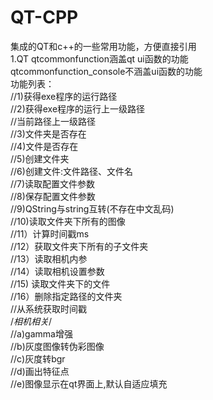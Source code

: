# QT-CPP
集成的QT和c++的一些常用功能，方便直接引用<br>
1.QT
qtcommonfunction涵盖qt ui函数的功能<br>
qtcommonfunction_console不涵盖ui函数的功能<br>
功能列表：<br>
//1)获得exe程序的运行路径<br>
//2)获得exe程序的运行上一级路径<br>
//当前路径上一级路径<br>
//3)文件夹是否存在<br>
//4)文件是否存在<br>
//5)创建文件夹<br>
//6)创建文件:文件路径、文件名<br>
//7)读取配置文件参数<br>
//8)保存配置文件参数<br>
//9)QString与string互转(不存在中文乱码)<br>
//10)读取文件夹下所有的图像<br>
//11）计算时间戳ms<br>
//12）获取文件夹下所有的子文件夹<br>
//13）读取相机内参<br>
//14）读取相机设置参数<br>
//15) 读取文件夹下的文件<br>
//16）删除指定路径的文件夹<br>
//从系统获取时间戳<br>
/*相机相关*/<br>
//a)gamma增强<br>
//b)灰度图像转伪彩图像<br>
//c)灰度转bgr<br>
//d)画出特征点<br>
//e)图像显示在qt界面上,默认自适应填充<br>
